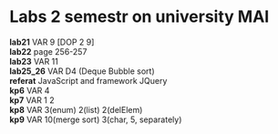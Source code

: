 # Labs 2 semestr on university MAI

**lab21** VAR 9 [DOP 2 9]  
**lab22** page 256-257  
**lab23** VAR 11  
**lab25_26** VAR D4 (Deque Bubble sort)  
**referat** JavaScript and framework JQuery  
**kp6** VAR 4  
**kp7** VAR 1 2  
**kp8** VAR 3(enum) 2(list) 2(delElem)  
**kp9** VAR 10(merge sort) 3(char, 5, separately)  